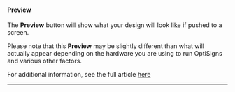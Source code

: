 #### Preview

The **Preview** button will show what your design will look like if pushed to a screen.

  
Please note that this **Preview** may be slightly different than what will actually appear depending on the hardware you are using to run OptiSigns and various other factors.

For additional information, see the full article [here](https://support.optisigns.com/hc/en-us/articles/42087942047379)

---
